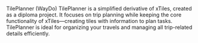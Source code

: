 TilePlanner (WayDo)
TilePlanner is a simplified derivative of xTiles, created as a diploma project. It focuses on trip planning while keeping the core functionality of xTiles—creating tiles with information to plan tasks. TilePlanner is ideal for organizing your travels and managing all trip-related details efficiently.
